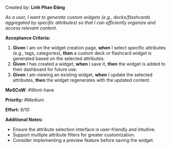 Created by: **Linh Phan Đăng**

_As a user, I want to generate custom widgets (e.g., decks/flashcards aggregated by specific attributes) so that I can efficiently organize and access relevant content._

**Acceptance Criteria:**

1. **Given** I am on the widget creation page, **when** I select specific attributes (e.g., tags, categories), **then** a custom deck or flashcard widget is generated based on the selected attributes. 
2. **Given** I has created a widget, **when** I save it, **then** the widget is added to their dashboard for future use.
3. **Given** I am viewing an existing widget, **when** I update the selected attributes, **then** the widget regenerates with the updated content.

**MoSCoW**: #Wont-have

**Priority:** #Medium 

**Effort:**
_9/10_

**Additional Notes:**
- Ensure the attribute selection interface is user-friendly and intuitive.
- Support multiple attribute filters for greater customization.
- Consider implementing a preview feature before saving the widget.
